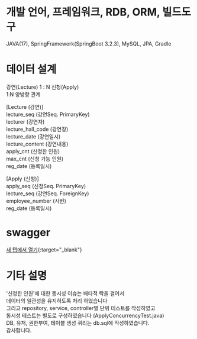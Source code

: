 # 개발 언어, 프레임워크, RDB, ORM, 빌드도구
JAVA(17), SpringFramework(SpringBoot 3.2.3), MySQL, JPA, Gradle

# 데이터 설계
강연(Lecture) 1 : N 신청(Apply)  
1:N 양방향 관계

[Lecture (강연)]  
lecture_seq (강연Seq. PrimaryKey)  
lecturer (강연자)  
lecture_hall_code (강연장)  
lecture_date (강연일시)  
lecture_content (강연내용)  
apply_cnt (신청한 인원)  
max_cnt (신청 가능 인원)  
reg_date (등록일시)  


[Apply (신청)]  
apply_seq (신청Seq. PrimaryKey)  
lecture_seq (강연Seq. ForeignKey)  
employee_number (사번)  
reg_date (등록일시)

# swagger
[새 탭에서 열기](http://54.180.122.75:8081/swagger-ui/index.html){:target="_blank"}  

# 기타 설명
'신청한 인원'에 대한 동시성 이슈는 배타적 락을 걸어서  
데이터의 일관성을 유지하도록 처리 하였습니다  
그리고 repository, service, controller별 단위 테스트를 작성하였고  
동시성 테스트는 별도로 구성하였습니다 (ApplyConcurrencyTest.java)  
DB, 유저, 권한부여, 테이블 생성 쿼리는 db.sql에 작성하였습니다.  
감사합니다.
